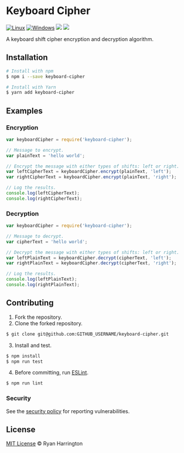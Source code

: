 # Keyboard Cipher
[![Linux](https://github.com/sh34/keyboard-cipher/actions/workflows/linux.yml/badge.svg)](https://github.com/sh34/keyboard-cipher/actions/workflows/linux.yml)
[![Windows](https://github.com/sh34/keyboard-cipher/actions/workflows/windows.yml/badge.svg)](https://github.com/sh34/keyboard-cipher/actions/workflows/windows.yml)
![](https://img.shields.io/github/languages/code-size/LeSirH/keyboard-cipher?label=Size)
![](https://img.shields.io/npm/dw/keyboard-cipher)

A keyboard shift cipher encryption and decryption algorithm.

## Installation
```bash
# Install with npm
$ npm i --save keyboard-cipher 

# Install with Yarn
$ yarn add keyboard-cipher
```

## Examples

### Encryption
```js
var keyboardCipher = require('keyboard-cipher');

// Message to encrypt.
var plainText = 'hello world';

// Encrypt the message with either types of shifts: left or right.
var leftCipherText = keyboardCipher.encrypt(plainText, 'left');
var rightCipherText = keyboardCipher.encrypt(plainText, 'right');

// Log the results.
console.log(leftCipherText);
console.log(rightCipherText);
```

### Decryption
```js
var keyboardCipher = require('keyboard-cipher');

// Message to decrypt.
var cipherText = 'hello world';

// Decrypt the message with either types of shifts: left or right.
var leftPlainText = keyboardCipher.decrypt(cipherText, 'left');
var rightPlainText = keyboardCipher.decrypt(cipherText, 'right');

// Log the results.
console.log(leftPlainText);
console.log(rightPlainText);
```

## Contributing
1. Fork the repository.
2. Clone the forked repository.
```bash
$ git clone git@github.com:GITHUB_USERNAME/keyboard-cipher.git
```
3. Install and test.
```bash
$ npm install
$ npm run test
```
4. Before committing, run [ESLint](https://eslint.org/).
```bash
$ npm run lint
```

### Security
See the [security policy](/SECURITY.md) for reporting vulnerabilities.

## License
[MIT License](/LICENSE) :copyright: Ryan Harrington
